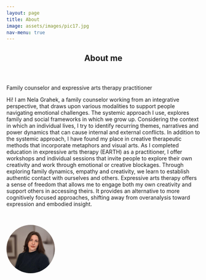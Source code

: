 ```yaml
---
layout: page
title: About
image: assets/images/pic17.jpg
nav-menu: true
---
```


<!-- Main -->
<div id="main" class="alt">

<!-- One -->
<section id="one">
	<div class="inner">
		<header class="major">
			<h1>About me</h1>
		</header>

<!-- Content -->
<p>Family counselor and expressive arts therapy practitioner</p>

<p>Hi! I am Nela Grahek, a family counselor working from an integrative perspective, that draws upon various modalities to support people navigating emotional challenges. The systemic approach I use, explores family and social frameworks in which we grow up. Considering the context in which an individual lives, I try to identify recurring themes, narratives and power dynamics that can cause internal and external conflicts. 
In addition to the systemic approach, I have found my place in creative therapeutic methods that incorporate metaphors and visual arts. As I completed education in expressive arts therapy (EARTH) as a practitioner, I offer workshops and individual sessions that invite people to explore their own creativity and work through emotional or creative blockages. Through exploring family dynamics, empathy and creativity, we learn to establish authentic contact with ourselves and others. Expressive arts therapy offers a sense of freedom that allows me to engage both my own creativity and support others in accessing theirs. It provides an alternative to more cognitively focused approaches, shifting away from overanalysis toward expression and embodied insight. 

</p>

<!-- Image -->
<img src="/assets/images/nelapic.jpeg" alt="About me photo"
     style="max-width: 25%; height: auto; margin-top: 2rem; border-radius: 50%;" />
